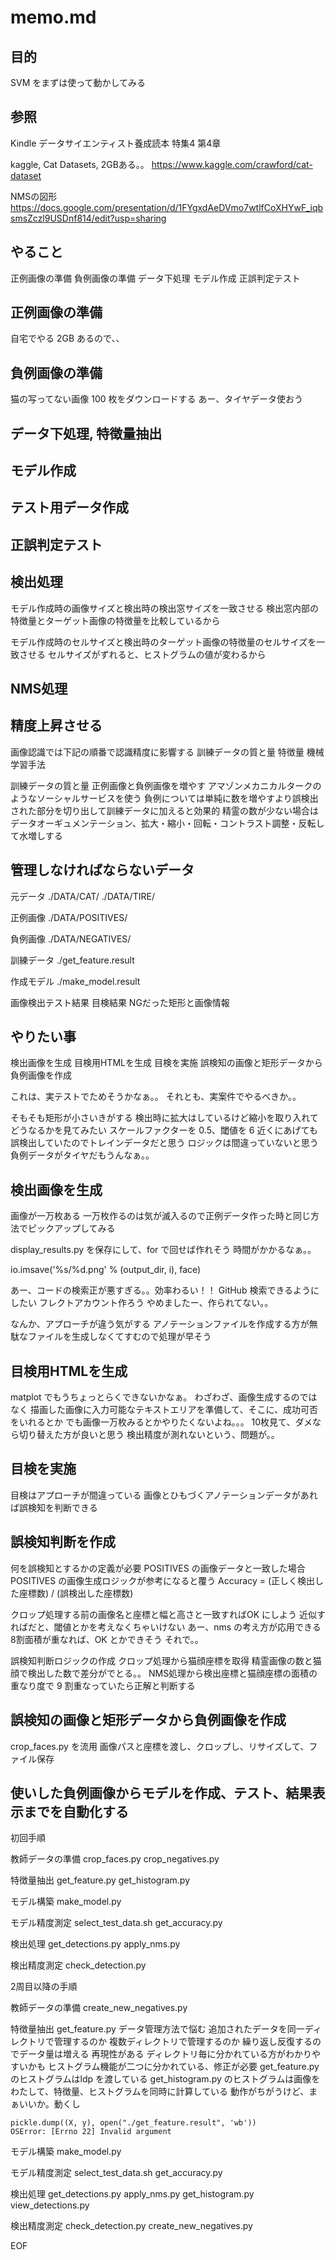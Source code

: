 
# memo.md

## 目的

SVM をまずは使って動かしてみる

## 参照

Kindle
データサイエンティスト養成読本 特集4 第4章

kaggle, Cat Datasets, 2GBある。。
https://www.kaggle.com/crawford/cat-dataset

NMSの図形
https://docs.google.com/presentation/d/1FYgxdAeDVmo7wtlfCoXHYwF_iqbsmsZczl9USDnf814/edit?usp=sharing

## やること

正例画像の準備
負例画像の準備
データ下処理
モデル作成
正誤判定テスト

## 正例画像の準備

自宅でやる
2GB あるので、、

## 負例画像の準備

猫の写ってない画像 100 枚をダウンロードする
あー、タイヤデータ使おう

## データ下処理, 特徴量抽出

## モデル作成

## テスト用データ作成

## 正誤判定テスト

## 検出処理

モデル作成時の画像サイズと検出時の検出窓サイズを一致させる
検出窓内部の特徴量とターゲット画像の特徴量を比較しているから

モデル作成時のセルサイズと検出時のターゲット画像の特徴量のセルサイズを一致させる
セルサイズがずれると、ヒストグラムの値が変わるから

## NMS処理

## 精度上昇させる

画像認識では下記の順番で認識精度に影響する
訓練データの質と量
特徴量
機械学習手法

訓練データの質と量
正例画像と負例画像を増やす
アマゾンメカニカルタークのようなソーシャルサービスを使う
負例については単純に数を増やすより誤検出された部分を切り出して訓練データに加えると効果的
精霊の数が少ない場合はデータオーギュメンテーション、拡大・縮小・回転・コントラスト調整・反転して水増しする

## 管理しなければならないデータ

元データ
./DATA/CAT/
./DATA/TIRE/

正例画像
./DATA/POSITIVES/

負例画像
./DATA/NEGATIVES/

訓練データ
./get_feature.result

作成モデル
./make_model.result

画像検出テスト結果
目検結果
NGだった矩形と画像情報

## やりたい事

検出画像を生成
目検用HTMLを生成
目検を実施
誤検知の画像と矩形データから負例画像を作成

これは、実テストでためそうかなぁ。。
それとも、実案件でやるべきか。。

そもそも矩形が小さいきがする
検出時に拡大はしているけど縮小を取り入れてどうなるかを見てみたい
スケールファクターを 0.5、閾値を 6 近くにあげても誤検出していたのでトレインデータだと思う
ロジックは間違っていないと思う
負例データがタイヤだもうんなぁ。。

## 検出画像を生成

画像が一万枚ある
一万枚作るのは気が滅入るので正例データ作った時と同じ方法でピックアップしてみる

display_results.py を保存にして、for で回せば作れそう
時間がかかるなぁ。。

io.imsave('%s/%d.png' % (output_dir, i), face)

あー、コードの検索正が悪すぎる。。効率わるい！！
GitHub 検索できるようにしたい
フレクトアカウント作ろう
やめましたー、作られてない。。

なんか、アプローチが違う気がする
アノテーションファイルを作成する方が無駄なファイルを生成しなくてすむので処理が早そう

## 目検用HTMLを生成

matplot でもうちょっとらくできないかなぁ。
わざわざ、画像生成するのではなく
描画した画像に入力可能なテキストエリアを準備して、そこに、成功可否をいれるとか
でも画像一万枚みるとかやりたくないよね。。。
10枚見て、ダメなら切り替えた方が良いと思う
検出精度が測れないという、問題が。。

## 目検を実施

目検はアプローチが間違っている
画像とひもづくアノテーションデータがあれば誤検知を判断できる

## 誤検知判断を作成

何を誤検知とするかの定義が必要
POSITIVES の画像データと一致した場合
POSITIVES の画像生成ロジックが参考になると覆う
Accuracy = (正しく検出した座標数) / (誤検出した座標数)

クロップ処理する前の画像名と座標と幅と高さと一致すればOK にしよう
近似すればだと、閾値とかを考えなくちゃいけない
あー、nms の考え方が応用できる
8割面積が重なれば、OK とかできそう
それで。。

誤検知判断ロジックの作成
クロップ処理から猫顔座標を取得
精霊画像の数と猫顔で検出した数で差分がでとる。。
NMS処理から検出座標と猫顔座標の面積の重なり度で 9 割重なっていたら正解と判断する

## 誤検知の画像と矩形データから負例画像を作成

crop_faces.py を流用
画像パスと座標を渡し、クロップし、リサイズして、ファイル保存

## 使いした負例画像からモデルを作成、テスト、結果表示までを自動化する

初回手順

教師データの準備
crop_faces.py
crop_negatives.py

特徴量抽出
get_feature.py
get_histogram.py

モデル構築
make_model.py

モデル精度測定
select_test_data.sh
get_accuracy.py

検出処理
get_detections.py
apply_nms.py

検出精度測定
check_detection.py

2周目以降の手順

教師データの準備
create_new_negatives.py

特徴量抽出
get_feature.py
データ管理方法で悩む
追加されたデータを同一ディレクトリで管理するのか
複数ディレクトリで管理するのか
繰り返し反復するのでデータ量は増える
再現性がある
ディレクトリ毎に分かれている方がわかりやすいかも
ヒストグラム機能が二つに分かれている、修正が必要
get_feature.py のヒストグラムはldp を渡している
get_histogram.py のヒストグラムは画像をわたして、特徴量、ヒストグラムを同時に計算している
動作がちがうけど、まぁいいか。動くし
```
pickle.dump((X, y), open("./get_feature.result", 'wb'))
OSError: [Errno 22] Invalid argument
```

モデル構築
make_model.py

モデル精度測定
select_test_data.sh
get_accuracy.py

検出処理
get_detections.py
apply_nms.py
get_histogram.py
view_detections.py

検出精度測定
check_detection.py
create_new_negatives.py

EOF

